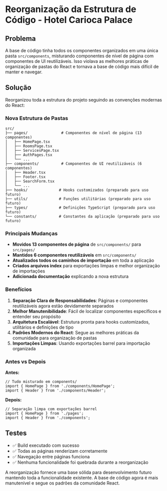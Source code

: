 # Reorganização da Estrutura de Código - Hotel Carioca Palace

## Problema

A base de código tinha todos os componentes organizados em uma única pasta `src/components`, misturando componentes de nível de página com componentes de UI reutilizáveis. Isso violava as melhores práticas de organização de pastas do React e tornava a base de código mais difícil de manter e navegar.

## Solução

Reorganizou toda a estrutura do projeto seguindo as convenções modernas do React:

### Nova Estrutura de Pastas

```
src/
├── pages/               # Componentes de nível de página (13 componentes)
│   ├── HomePage.tsx
│   ├── RoomsPage.tsx
│   ├── ServicesPage.tsx
│   ├── AuthPages.tsx
│   └── ...
├── components/          # Componentes de UI reutilizáveis (6 componentes)
│   ├── Header.tsx
│   ├── Footer.tsx
│   ├── SearchForm.tsx
│   └── ...
├── hooks/              # Hooks customizados (preparado para uso futuro)
├── utils/              # Funções utilitárias (preparado para uso futuro)
├── types/              # Definições TypeScript (preparado para uso futuro)
└── constants/          # Constantes da aplicação (preparado para uso futuro)
```

### Principais Mudanças

- **Movidos 13 componentes de página** de `src/components/` para `src/pages/`
- **Mantidos 6 componentes reutilizáveis** em `src/components/`
- **Atualizados todos os caminhos de importação** em toda a aplicação
- **Criados arquivos index** para exportações limpas e melhor organização de importações
- **Adicionada documentação** explicando a nova estrutura

### Benefícios

1. **Separação Clara de Responsabilidades**: Páginas e componentes reutilizáveis agora estão devidamente separados
2. **Melhor Manutenibilidade**: Fácil de localizar componentes específicos e entender seu propósito
3. **Arquitetura Escalável**: Estrutura pronta para hooks customizados, utilitários e definições de tipo
4. **Padrões Modernos do React**: Segue as melhores práticas da comunidade para organização de pastas
5. **Importações Limpas**: Usando exportações barrel para importação organizada

### Antes vs Depois

**Antes:**
```tsx
// Tudo misturado em components/
import { HomePage } from './components/HomePage';
import { Header } from './components/Header';
```

**Depois:**
```tsx
// Separação limpa com exportações barrel
import { HomePage } from './pages';
import { Header } from './components';
```

## Testes

- ✅ Build executado com sucesso
- ✅ Todas as páginas renderizam corretamente
- ✅ Navegação entre páginas funciona
- ✅ Nenhuma funcionalidade foi quebrada durante a reorganização

A reorganização fornece uma base sólida para desenvolvimento futuro mantendo toda a funcionalidade existente. A base de código agora é mais manutenível e segue os padrões da comunidade React.